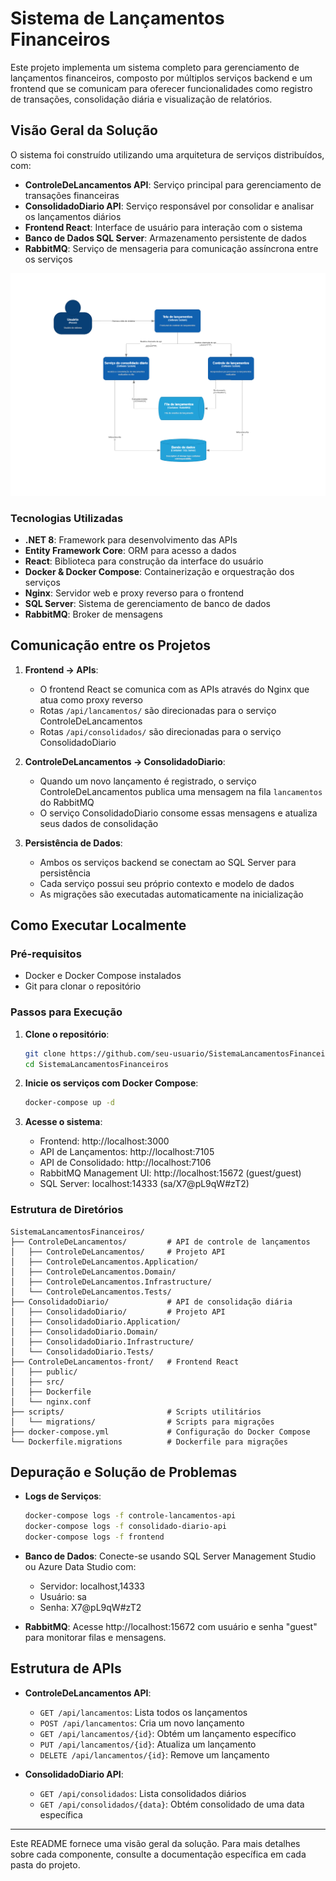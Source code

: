 # Sistema de Lançamentos Financeiros

Este projeto implementa um sistema completo para gerenciamento de lançamentos financeiros, composto por múltiplos serviços backend e um frontend que se comunicam para oferecer funcionalidades como registro de transações, consolidação diária e visualização de relatórios.

## Visão Geral da Solução


O sistema foi construído utilizando uma arquitetura de serviços distribuídos, com:

- **ControleDeLancamentos API**: Serviço principal para gerenciamento de transações financeiras
- **ConsolidadoDiario API**: Serviço responsável por consolidar e analisar os lançamentos diários
- **Frontend React**: Interface de usuário para interação com o sistema
- **Banco de Dados SQL Server**: Armazenamento persistente de dados
- **RabbitMQ**: Serviço de mensageria para comunicação assíncrona entre os serviços

![Sistema de Lançamentos Financeiros](.\solucao.drawio.png)

### Tecnologias Utilizadas

- **.NET 8**: Framework para desenvolvimento das APIs
- **Entity Framework Core**: ORM para acesso a dados
- **React**: Biblioteca para construção da interface do usuário
- **Docker & Docker Compose**: Containerização e orquestração dos serviços
- **Nginx**: Servidor web e proxy reverso para o frontend
- **SQL Server**: Sistema de gerenciamento de banco de dados
- **RabbitMQ**: Broker de mensagens

## Comunicação entre os Projetos

1. **Frontend → APIs**:
   - O frontend React se comunica com as APIs através do Nginx que atua como proxy reverso
   - Rotas `/api/lancamentos/` são direcionadas para o serviço ControleDeLancamentos
   - Rotas `/api/consolidados/` são direcionadas para o serviço ConsolidadoDiario

2. **ControleDeLancamentos → ConsolidadoDiario**:
   - Quando um novo lançamento é registrado, o serviço ControleDeLancamentos publica uma mensagem na fila `lancamentos` do RabbitMQ
   - O serviço ConsolidadoDiario consome essas mensagens e atualiza seus dados de consolidação

3. **Persistência de Dados**:
   - Ambos os serviços backend se conectam ao SQL Server para persistência
   - Cada serviço possui seu próprio contexto e modelo de dados
   - As migrações são executadas automaticamente na inicialização

## Como Executar Localmente

### Pré-requisitos

- Docker e Docker Compose instalados
- Git para clonar o repositório

### Passos para Execução

1. **Clone o repositório**:
   ```bash
   git clone https://github.com/seu-usuario/SistemaLancamentosFinanceiros.git
   cd SistemaLancamentosFinanceiros
   ```

2. **Inicie os serviços com Docker Compose**:
   ```bash
   docker-compose up -d
   ```

3. **Acesse o sistema**:
   - Frontend: http://localhost:3000
   - API de Lançamentos: http://localhost:7105
   - API de Consolidado: http://localhost:7106
   - RabbitMQ Management UI: http://localhost:15672 (guest/guest)
   - SQL Server: localhost:14333 (sa/X7@pL9qW#zT2)

### Estrutura de Diretórios

```
SistemaLancamentosFinanceiros/
├── ControleDeLancamentos/         # API de controle de lançamentos
│   ├── ControleDeLancamentos/     # Projeto API
│   ├── ControleDeLancamentos.Application/
│   ├── ControleDeLancamentos.Domain/
│   ├── ControleDeLancamentos.Infrastructure/
│   └── ControleDeLancamentos.Tests/
├── ConsolidadoDiario/             # API de consolidação diária
│   ├── ConsolidadoDiario/         # Projeto API
│   ├── ConsolidadoDiario.Application/
│   ├── ConsolidadoDiario.Domain/
│   ├── ConsolidadoDiario.Infrastructure/
│   └── ConsolidadoDiario.Tests/
├── ControleDeLancamentos-front/   # Frontend React
│   ├── public/
│   ├── src/
│   ├── Dockerfile
│   └── nginx.conf
├── scripts/                       # Scripts utilitários
│   └── migrations/                # Scripts para migrações
├── docker-compose.yml             # Configuração do Docker Compose
└── Dockerfile.migrations          # Dockerfile para migrações
```

## Depuração e Solução de Problemas

- **Logs de Serviços**:
  ```bash
  docker-compose logs -f controle-lancamentos-api
  docker-compose logs -f consolidado-diario-api
  docker-compose logs -f frontend
  ```

- **Banco de Dados**:
  Conecte-se usando SQL Server Management Studio ou Azure Data Studio com:
  - Servidor: localhost,14333
  - Usuário: sa
  - Senha: X7@pL9qW#zT2

- **RabbitMQ**:
  Acesse http://localhost:15672 com usuário e senha "guest" para monitorar filas e mensagens.

## Estrutura de APIs

- **ControleDeLancamentos API**:
  - `GET /api/lancamentos`: Lista todos os lançamentos
  - `POST /api/lancamentos`: Cria um novo lançamento
  - `GET /api/lancamentos/{id}`: Obtém um lançamento específico
  - `PUT /api/lancamentos/{id}`: Atualiza um lançamento
  - `DELETE /api/lancamentos/{id}`: Remove um lançamento

- **ConsolidadoDiario API**:
  - `GET /api/consolidados`: Lista consolidados diários
  - `GET /api/consolidados/{data}`: Obtém consolidado de uma data específica

---

Este README fornece uma visão geral da solução. Para mais detalhes sobre cada componente, consulte a documentação específica em cada pasta do projeto.